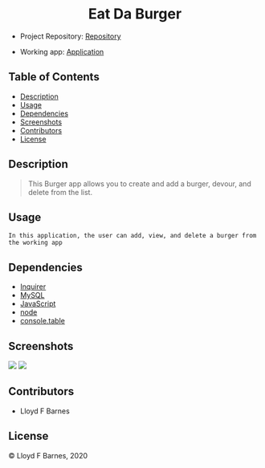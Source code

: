 <div align="center">

# Eat Da Burger

</div>

- Project Repository: [Repository](https://github.com/lbarnes86/Burger)

- Working app: [Application]()

## Table of Contents

- [Description](#description)
- [Usage](#usage)
- [Dependencies](#dependencies)
- [Screenshots](#screenshots)
- [Contributors](#contributors)
- [License](#license)

## Description

>This Burger app allows you to create and add a burger, devour, and delete from the list.

## Usage

```
In this application, the user can add, view, and delete a burger from the working app

```

## Dependencies
- [Inquirer](https://www.npmjs.com/package/inquirer/v/0.2.3)
- [MySQL](https://www.npmjs.com/package/mysql)
- [JavaScript](https://www.javascript.com/) 
- [node](https://nodejs.org/en/)
- [console.table](https://www.npmjs.com/package/console.table)

## Screenshots

<img src="https://user-images.githubusercontent.com/70309736/101441173-22a3fe00-38de-11eb-9337-32f088248f93.png">

<img src="https://user-images.githubusercontent.com/70309736/101441675-46b40f00-38df-11eb-83e1-16e3366e14a8.png">


## Contributors

- Lloyd F Barnes 

## License
© Lloyd F Barnes, 2020
